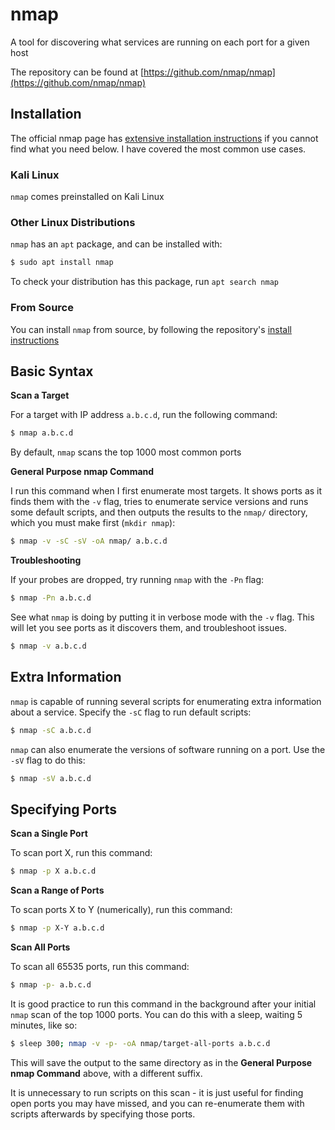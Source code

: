 # nmap
A tool for discovering what services are running on each port for a given host

The repository can be found at [https://github.com/nmap/nmap](https://github.com/nmap/nmap)

## Installation

The official nmap page has [extensive installation instructions](https://nmap.org/book/install.html) if you cannot find what you need below. I have covered the most common use cases.

### Kali Linux

`nmap` comes preinstalled on Kali Linux

### Other Linux Distributions

`nmap` has an `apt` package, and can be installed with:

```bash
$ sudo apt install nmap
```

To check your distribution has this package, run `apt search nmap`

### From Source

You can install `nmap` from source, by following the repository's [install instructions](https://github.com/nmap/nmap#installing)

## Basic Syntax

**Scan a Target**

For a target with IP address `a.b.c.d`, run the following command:

```bash
$ nmap a.b.c.d
```

By default, `nmap` scans the top 1000 most common ports

**General Purpose nmap Command**

I run this command when I first enumerate most targets. It shows ports as it finds them with the `-v` flag, tries to enumerate service versions and runs some default scripts, and then outputs the results to the `nmap/` directory, which you must make first (`mkdir nmap`):

```bash
$ nmap -v -sC -sV -oA nmap/ a.b.c.d
```

**Troubleshooting**

If your probes are dropped, try running `nmap` with the `-Pn` flag:

```bash
$ nmap -Pn a.b.c.d
```

See what `nmap` is doing by putting it in verbose mode with the `-v` flag. This will let you see ports as it discovers them, and troubleshoot issues.

```bash
$ nmap -v a.b.c.d
```

## Extra Information

`nmap` is capable of running several scripts for enumerating extra information about a service. Specify the `-sC` flag to run default scripts:

```bash
$ nmap -sC a.b.c.d
```

`nmap` can also enumerate the versions of software running on a port. Use the `-sV` flag to do this:

```bash
$ nmap -sV a.b.c.d
```

## Specifying Ports

**Scan a Single Port**

To scan port X, run this command:

```bash
$ nmap -p X a.b.c.d
```

**Scan a Range of Ports**

To scan ports X to Y (numerically), run this command:

```bash
$ nmap -p X-Y a.b.c.d
```

**Scan All Ports**

To scan all 65535 ports, run this command:

```bash
$ nmap -p- a.b.c.d
```

It is good practice to run this command in the background after your initial `nmap` scan of the top 1000 ports. You can do this with a sleep, waiting 5 minutes, like so:

```bash
$ sleep 300; nmap -v -p- -oA nmap/target-all-ports a.b.c.d
```

This will save the output to the same directory as in the **General Purpose nmap Command** above, with a different suffix.

It is unnecessary to run scripts on this scan - it is just useful for finding open ports you may have missed, and you can re-enumerate them with scripts afterwards by specifying those ports.